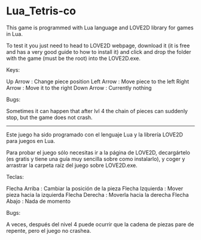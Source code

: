 Lua_Tetris-co
=============

This game is programmed with Lua language and LOVE2D library for games in Lua.

To test it you just need to head to LOVE2D webpage, download it (it is free and has a very good guide to
how to install it) and click and drop the folder with the game (must be the root) into the LOVE2D.exe.

Keys:

Up Arrow : Change piece position
Left Arrow : Move piece to the left
Right Arrow : Move it to the right
Down Arrow : Currently nothing

Bugs:

Sometimes it can happen that after lvl 4 the chain of pieces can suddenly stop, but the game does not crash.

-----------------------------------------------------

Este juego ha sido programado con el lenguaje Lua y la librería LOVE2D para juegos en Lua.

Para probar el juego sólo necesitas ir a la página de LOVE2D, decargártelo (es gratis y tiene una guía
muy sencilla sobre como instalarlo), y coger y arrastrar la carpeta raíz del juego sobre LOVE2D.exe.

Teclas:

Flecha Arriba : Cambiar la posición de la pieza
Flecha Izquierda : Mover pieza hacia la izquierda
Flecha Derecha : Moverla hacia la derecha
Flecha Abajo : Nada de momento

Bugs:

A veces, después del nivel 4 puede ocurrir que la cadena de piezas pare de repente, pero el juego no crashea.

